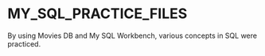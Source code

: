 # MY_SQL_PRACTICE_FILES
By using Movies DB and My SQL Workbench, various concepts in SQL were practiced.
